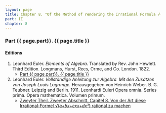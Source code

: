 ```yaml
---
layout: page
title: Chapter 8. "Of the Method of rendering the Irrational Formula √(𝑎+𝑏𝑥+𝑐𝑥𝑥+𝑑𝑥³) Rational."
part: II
chapter: 8
---
```


### Part {{ page.part}}. {{ page.title }}




#### Editions

1. Leonhard Euler. *Elements of Algebra*. Translated by Rev. John Hewlett. Third Edition. Longmans, Hurst, Rees, Orme, and Co. London. 1822.
    - [Part {{ page.part}}. {{ page.title }}](/EulerAlgebra/en/pt-II-8.pdf)
2. Leonhard Euler. *Vollständige Anleitung zur Algebra. Mit den Zusätzen von Joseph Louis Lagrange.* Herausgegeben von Heinrich Weber. B. G. Teubner. Leipzig and Berlin. 1911. Leonhardi Euleri Opera omnia. Series prima. Opera mathematica. Volumen primum.
    - [Zweyter Theil. Zweyter Abschnitt. Capitel 8. Von der Art diese Irrational-Formel √(𝑎+𝑏𝑥+𝑐𝑥𝑥+𝑑𝑥³) rational zu machen](/EulerAlgebra/de/II-II-8.pdf)